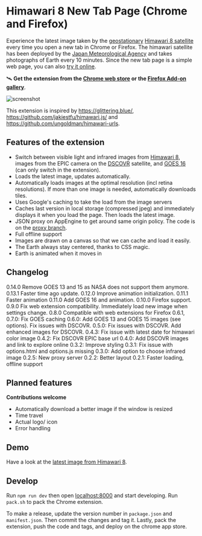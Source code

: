 # Himawari 8 New Tab Page (Chrome and Firefox)

Experience the latest image taken by the [geostationary](https://en.wikipedia.org/wiki/Geostationary_orbit) [Himawari 8 satellite](http://himawari8.nict.go.jp/) every time you open a new tab in Chrome or Firefox. The himawari satellite has been deployed by the [Japan Meteorological Agency](http://www.jma.go.jp/jma/indexe.html) and takes photographs of Earth every 10 minutes. Since the new tab page is a simple web page, you can also [try it online](https://domoritz.github.io/himawari-8-chrome).

🛰 **Get the extension from the [Chrome web store](https://chrome.google.com/webstore/detail/himawari-8-new-tab-page/llelgapflianaapmnpncgakfjhfhnojm) or the [Firefox Add-on gallery](https://addons.mozilla.org/en-US/firefox/addon/satellite-new-tab-page/)**.

![screenshot](https://domoritz.github.io/himawari-8-chrome/screenshot.png "Screenshot of the browser with the new tab page")

This extension is inspired by https://glittering.blue/, https://github.com/jakiestfu/himawari.js/ and https://github.com/ungoldman/himawari-urls.

## Features of the extension

* Switch between visible light and infrared images from [Himawari 8](http://himawari8.nict.go.jp/), images from the EPIC camera on the [DSCOVR](http://www.nesdis.noaa.gov/DSCOVR/) satellite, and [GOES 16](https://en.wikipedia.org/wiki/GOES_16) (can only switch in the extension).
* Loads the latest image, updates automatically.
* Automatically loads images at the optimal resolution (incl retina resolutions). If more than one image is needed, automatically downloads tiles.
* Uses Google's caching to take the load from the image servers
* Caches last version in local storage (compressed jpeg) and immediately displays it when you load the page. Then loads the latest image.
* JSON proxy on AppEngine to get around same origin policy. The code is on the [proxy branch](https://github.com/domoritz/himawari-8-chrome/tree/proxy).
* Full offline support
* Images are drawn on a canvas so that we can cache and load it easily.
* The Earth always stay centered, thanks to CSS magic.
* Earth is animated when it moves in

## Changelog

0.14.0 Remove GOES 13 and 15 as NASA does not support them anymore.
0.13.1 Faster time ago update.
0.12.0 Improve animation initialization.
0.11.1 Faster animation
0.11.0 Add GOES 16 and animation.
0.10.0 Firefox support.
0.9.0 Fix web extension compatibility. Immediately load new image when settings change.
0.8.0 Compatible with web extensions for Firefox
0.6.1, 0.7.0: Fix GOES caching
0.6.0: Add GOES 13 and GOES 15 images (see options). Fix issues with DSCOVR.
0.5.0: Fix issues with DSCOVR. Add enhanced images for DSCOVR.
0.4.3: Fix issue with latest date for himawari color image
0.4.2: Fix DSCOVR EPIC base url
0.4.0: Add DSCOVR images and link to explore online
0.3.2: Improve styling
0.3.1: Fix issue with options.html and options.js missing
0.3.0: Add option to choose infrared image
0.2.5: New proxy server
0.2.2: Better layout
0.2.1: Faster loading, offline support

## Planned features

**Contributions welcome**

* Automatically download a better image if the window is resized
* Time travel
* Actual logo/ icon
* Error handling


## Demo

Have a look at the [latest image from Himawari 8](https://domoritz.github.io/himawari-8-chrome).


## Develop

Run `npm run dev` then open [localhost:8000](http://localhost:8000/) and start developing. Run `pack.sh` to pack the Chrome extension.

To make a release, update the version number in `package.json` and `manifest.json`. Then commit the changes and tag it. Lastly, pack the extension, push the code and tags, and deploy on the chrome app store.
